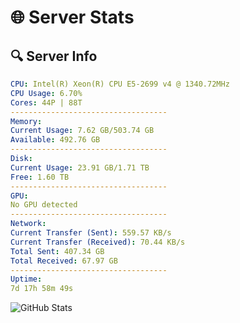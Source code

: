 # 🌐 Server Stats
## 🔍 Server Info
```yaml
CPU: Intel(R) Xeon(R) CPU E5-2699 v4 @ 1340.72MHz
CPU Usage: 6.70%
Cores: 44P | 88T
-----------------------------------
Memory:
Current Usage: 7.62 GB/503.74 GB
Available: 492.76 GB
-----------------------------------
Disk:
Current Usage: 23.91 GB/1.71 TB
Free: 1.60 TB
-----------------------------------
GPU:
No GPU detected
-----------------------------------
Network:
Current Transfer (Sent): 559.57 KB/s
Current Transfer (Received): 70.44 KB/s
Total Sent: 407.34 GB
Total Received: 67.97 GB
-----------------------------------
Uptime:
7d 17h 58m 49s
```
![GitHub Stats](https://img.shields.io/badge/Updated-2025-04-27_11:07:37-blue)